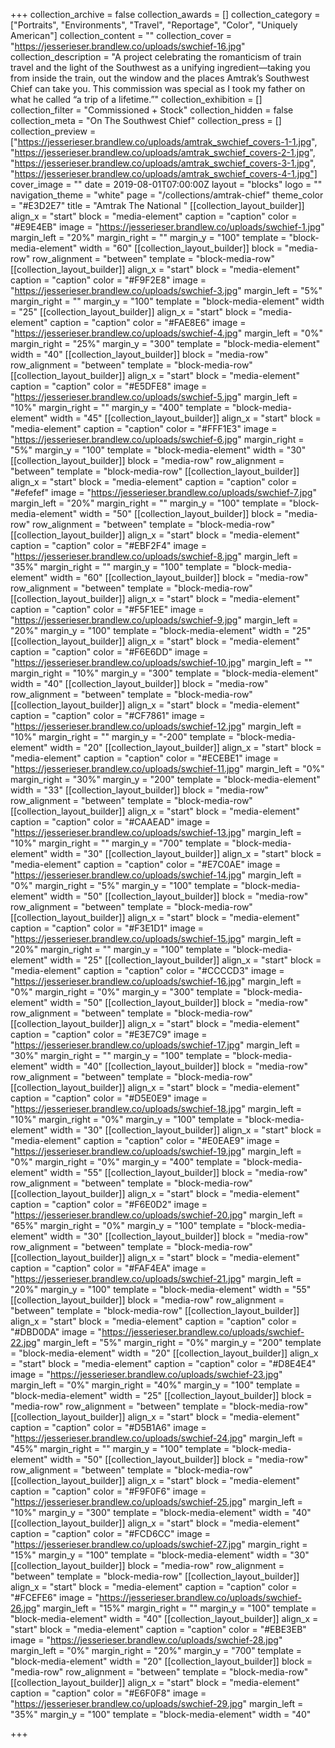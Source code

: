 +++
collection_archive = false
collection_awards = []
collection_category = ["Portraits", "Environments", "Travel", "Reportage", "Color", "Uniquely American"]
collection_content = ""
collection_cover = "https://jesserieser.brandlew.co/uploads/swchief-16.jpg"
collection_description = "A project celebrating the romanticism of train travel and the light of the Southwest as a unifying ingredient—taking you from inside the train, out the window and the places Amtrak’s Southwest Chief can take you. This commission was special as I took my father on what he called “a trip of a lifetime.”"
collection_exhibition = []
collection_filter = "Commissioned + Stock"
collection_hidden = false
collection_meta = "On The Southwest Chief"
collection_press = []
collection_preview = ["https://jesserieser.brandlew.co/uploads/amtrak_swchief_covers-1-1.jpg", "https://jesserieser.brandlew.co/uploads/amtrak_swchief_covers-2-1.jpg", "https://jesserieser.brandlew.co/uploads/amtrak_swchief_covers-3-1.jpg", "https://jesserieser.brandlew.co/uploads/amtrak_swchief_covers-4-1.jpg"]
cover_image = ""
date = 2019-08-01T07:00:00Z
layout = "blocks"
logo = ""
navigation_theme = "white"
page = "/collections/amtrak-chief"
theme_color = "#E3D2E7"
title = "Amtrak The National "
[[collection_layout_builder]]
align_x = "start"
block = "media-element"
caption = "caption"
color = "#E9E4EB"
image = "https://jesserieser.brandlew.co/uploads/swchief-1.jpg"
margin_left = "20%"
margin_right = ""
margin_y = "100"
template = "block-media-element"
width = "60"
[[collection_layout_builder]]
block = "media-row"
row_alignment = "between"
template = "block-media-row"
[[collection_layout_builder]]
align_x = "start"
block = "media-element"
caption = "caption"
color = "#F9F2E8"
image = "https://jesserieser.brandlew.co/uploads/swchief-3.jpg"
margin_left = "5%"
margin_right = ""
margin_y = "100"
template = "block-media-element"
width = "25"
[[collection_layout_builder]]
align_x = "start"
block = "media-element"
caption = "caption"
color = "#FAE8E6"
image = "https://jesserieser.brandlew.co/uploads/swchief-4.jpg"
margin_left = "0%"
margin_right = "25%"
margin_y = "300"
template = "block-media-element"
width = "40"
[[collection_layout_builder]]
block = "media-row"
row_alignment = "between"
template = "block-media-row"
[[collection_layout_builder]]
align_x = "start"
block = "media-element"
caption = "caption"
color = "#E5DFE8"
image = "https://jesserieser.brandlew.co/uploads/swchief-5.jpg"
margin_left = "10%"
margin_right = ""
margin_y = "400"
template = "block-media-element"
width = "45"
[[collection_layout_builder]]
align_x = "start"
block = "media-element"
caption = "caption"
color = "#FFF1E3"
image = "https://jesserieser.brandlew.co/uploads/swchief-6.jpg"
margin_right = "5%"
margin_y = "100"
template = "block-media-element"
width = "30"
[[collection_layout_builder]]
block = "media-row"
row_alignment = "between"
template = "block-media-row"
[[collection_layout_builder]]
align_x = "start"
block = "media-element"
caption = "caption"
color = "#efefef"
image = "https://jesserieser.brandlew.co/uploads/swchief-7.jpg"
margin_left = "20%"
margin_right = ""
margin_y = "100"
template = "block-media-element"
width = "50"
[[collection_layout_builder]]
block = "media-row"
row_alignment = "between"
template = "block-media-row"
[[collection_layout_builder]]
align_x = "start"
block = "media-element"
caption = "caption"
color = "#EBF2F4"
image = "https://jesserieser.brandlew.co/uploads/swchief-8.jpg"
margin_left = "35%"
margin_right = ""
margin_y = "100"
template = "block-media-element"
width = "60"
[[collection_layout_builder]]
block = "media-row"
row_alignment = "between"
template = "block-media-row"
[[collection_layout_builder]]
align_x = "start"
block = "media-element"
caption = "caption"
color = "#F5F1EE"
image = "https://jesserieser.brandlew.co/uploads/swchief-9.jpg"
margin_left = "20%"
margin_y = "100"
template = "block-media-element"
width = "25"
[[collection_layout_builder]]
align_x = "start"
block = "media-element"
caption = "caption"
color = "#F6E6DD"
image = "https://jesserieser.brandlew.co/uploads/swchief-10.jpg"
margin_left = ""
margin_right = "10%"
margin_y = "300"
template = "block-media-element"
width = "40"
[[collection_layout_builder]]
block = "media-row"
row_alignment = "between"
template = "block-media-row"
[[collection_layout_builder]]
align_x = "start"
block = "media-element"
caption = "caption"
color = "#CF7861"
image = "https://jesserieser.brandlew.co/uploads/swchief-12.jpg"
margin_left = "10%"
margin_right = ""
margin_y = "-200"
template = "block-media-element"
width = "20"
[[collection_layout_builder]]
align_x = "start"
block = "media-element"
caption = "caption"
color = "#ECEBE1"
image = "https://jesserieser.brandlew.co/uploads/swchief-11.jpg"
margin_left = "0%"
margin_right = "30%"
margin_y = "200"
template = "block-media-element"
width = "33"
[[collection_layout_builder]]
block = "media-row"
row_alignment = "between"
template = "block-media-row"
[[collection_layout_builder]]
align_x = "start"
block = "media-element"
caption = "caption"
color = "#CAAEAD"
image = "https://jesserieser.brandlew.co/uploads/swchief-13.jpg"
margin_left = "10%"
margin_right = ""
margin_y = "700"
template = "block-media-element"
width = "30"
[[collection_layout_builder]]
align_x = "start"
block = "media-element"
caption = "caption"
color = "#E7C0AE"
image = "https://jesserieser.brandlew.co/uploads/swchief-14.jpg"
margin_left = "0%"
margin_right = "5%"
margin_y = "100"
template = "block-media-element"
width = "50"
[[collection_layout_builder]]
block = "media-row"
row_alignment = "between"
template = "block-media-row"
[[collection_layout_builder]]
align_x = "start"
block = "media-element"
caption = "caption"
color = "#F3E1D1"
image = "https://jesserieser.brandlew.co/uploads/swchief-15.jpg"
margin_left = "20%"
margin_right = ""
margin_y = "100"
template = "block-media-element"
width = "25"
[[collection_layout_builder]]
align_x = "start"
block = "media-element"
caption = "caption"
color = "#CCCCD3"
image = "https://jesserieser.brandlew.co/uploads/swchief-16.jpg"
margin_left = "0%"
margin_right = "0%"
margin_y = "300"
template = "block-media-element"
width = "50"
[[collection_layout_builder]]
block = "media-row"
row_alignment = "between"
template = "block-media-row"
[[collection_layout_builder]]
align_x = "start"
block = "media-element"
caption = "caption"
color = "#E3E7C9"
image = "https://jesserieser.brandlew.co/uploads/swchief-17.jpg"
margin_left = "30%"
margin_right = ""
margin_y = "100"
template = "block-media-element"
width = "40"
[[collection_layout_builder]]
block = "media-row"
row_alignment = "between"
template = "block-media-row"
[[collection_layout_builder]]
align_x = "start"
block = "media-element"
caption = "caption"
color = "#D5E0E9"
image = "https://jesserieser.brandlew.co/uploads/swchief-18.jpg"
margin_left = "10%"
margin_right = "0%"
margin_y = "100"
template = "block-media-element"
width = "30"
[[collection_layout_builder]]
align_x = "start"
block = "media-element"
caption = "caption"
color = "#E0EAE9"
image = "https://jesserieser.brandlew.co/uploads/swchief-19.jpg"
margin_left = "0%"
margin_right = "0%"
margin_y = "400"
template = "block-media-element"
width = "55"
[[collection_layout_builder]]
block = "media-row"
row_alignment = "between"
template = "block-media-row"
[[collection_layout_builder]]
align_x = "start"
block = "media-element"
caption = "caption"
color = "#F6E0D2"
image = "https://jesserieser.brandlew.co/uploads/swchief-20.jpg"
margin_left = "65%"
margin_right = "0%"
margin_y = "100"
template = "block-media-element"
width = "30"
[[collection_layout_builder]]
block = "media-row"
row_alignment = "between"
template = "block-media-row"
[[collection_layout_builder]]
align_x = "start"
block = "media-element"
caption = "caption"
color = "#FAF4EA"
image = "https://jesserieser.brandlew.co/uploads/swchief-21.jpg"
margin_left = "20%"
margin_y = "100"
template = "block-media-element"
width = "55"
[[collection_layout_builder]]
block = "media-row"
row_alignment = "between"
template = "block-media-row"
[[collection_layout_builder]]
align_x = "start"
block = "media-element"
caption = "caption"
color = "#DBD0DA"
image = "https://jesserieser.brandlew.co/uploads/swchief-22.jpg"
margin_left = "5%"
margin_right = "0%"
margin_y = "200"
template = "block-media-element"
width = "20"
[[collection_layout_builder]]
align_x = "start"
block = "media-element"
caption = "caption"
color = "#D8E4E4"
image = "https://jesserieser.brandlew.co/uploads/swchief-23.jpg"
margin_left = "0%"
margin_right = "40%"
margin_y = "100"
template = "block-media-element"
width = "25"
[[collection_layout_builder]]
block = "media-row"
row_alignment = "between"
template = "block-media-row"
[[collection_layout_builder]]
align_x = "start"
block = "media-element"
caption = "caption"
color = "#D5B1A6"
image = "https://jesserieser.brandlew.co/uploads/swchief-24.jpg"
margin_left = "45%"
margin_right = ""
margin_y = "100"
template = "block-media-element"
width = "50"
[[collection_layout_builder]]
block = "media-row"
row_alignment = "between"
template = "block-media-row"
[[collection_layout_builder]]
align_x = "start"
block = "media-element"
caption = "caption"
color = "#F9F0F6"
image = "https://jesserieser.brandlew.co/uploads/swchief-25.jpg"
margin_left = "10%"
margin_y = "300"
template = "block-media-element"
width = "40"
[[collection_layout_builder]]
align_x = "start"
block = "media-element"
caption = "caption"
color = "#FCD6CC"
image = "https://jesserieser.brandlew.co/uploads/swchief-27.jpg"
margin_right = "15%"
margin_y = "100"
template = "block-media-element"
width = "30"
[[collection_layout_builder]]
block = "media-row"
row_alignment = "between"
template = "block-media-row"
[[collection_layout_builder]]
align_x = "start"
block = "media-element"
caption = "caption"
color = "#FCEFE6"
image = "https://jesserieser.brandlew.co/uploads/swchief-26.jpg"
margin_left = "15%"
margin_right = ""
margin_y = "100"
template = "block-media-element"
width = "40"
[[collection_layout_builder]]
align_x = "start"
block = "media-element"
caption = "caption"
color = "#EBE3EB"
image = "https://jesserieser.brandlew.co/uploads/swchief-28.jpg"
margin_left = "0%"
margin_right = "20%"
margin_y = "700"
template = "block-media-element"
width = "20"
[[collection_layout_builder]]
block = "media-row"
row_alignment = "between"
template = "block-media-row"
[[collection_layout_builder]]
align_x = "start"
block = "media-element"
caption = "caption"
color = "#E6F0F8"
image = "https://jesserieser.brandlew.co/uploads/swchief-29.jpg"
margin_left = "35%"
margin_y = "100"
template = "block-media-element"
width = "40"

+++
